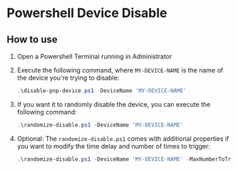 # Powershell Device Disable

## How to use

1. Open a Powershell Terminal running in Administrator
2. Execute the following command, where `MY-DEVICE-NAME` is the name of the device you're trying to disable:

    ```powershell
    .\disable-pnp-device.ps1 -DeviceName 'MY-DEVICE-NAME'
    ```

3. If you want it to randomly disable the device, you can execute the following command:

    ```powershell
    .\randomize-disable.ps1 -DeviceName 'MY-DEVICE-NAME'
    ```

4. Optional: The `randomize-disable.ps1` comes with additional properties if you want to modify the time delay and number of times to trigger:

    ```powershell
    .\randomize-disable.ps1 -DeviceName 'MY-DEVICE-NAME' -MaxNumberToTrigger 100 -MinSeconds 5 -MaxSeconds 50
    ```
